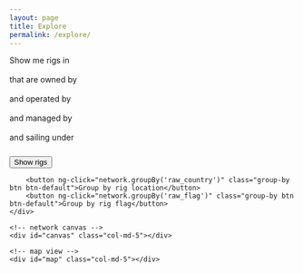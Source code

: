 ```yaml
---
layout: page
title: Explore
permalink: /explore/
---
```

<div ng-controller="NetworkController as network" class="container-fluid">
    <!-- query controls -->
    <div class="col-md-2">
        <form ng-submit="network.createViews()" role="form">
            Show me rigs in
            <div multi-select input-model="locationValues" button-label="name" item-label="name" tick-property="ticked" default-label="any country"></div>
            <br />that are owned by
            <div multi-select input-model="ownerValues" button-label="name" item-label="name" tick-property="ticked" default-label="anyone"></div>
            <br />and operated by
            <div multi-select input-model="operatorValues" button-label="name" item-label="name" tick-property="ticked" default-label="anyone"></div>
            <br />and managed by
            <div multi-select input-model="managerValues" button-label="name" item-label="name" tick-property="ticked" default-label="anyone"></div>
            <br />and sailing under
            <div multi-select input-model="flagValues" button-label="name" item-label="name" tick-property="ticked" default-label="any country"></div>
            <br/><input type="submit" class="btn btn-default" value="Show rigs" />
        </form>

        <button ng-click="network.groupBy('raw_country')" class="group-by btn btn-default">Group by rig location</button>
        <button ng-click="network.groupBy('raw_flag')" class="group-by btn btn-default">Group by rig flag</button>
    </div>

    <!-- network canvas -->
    <div id="canvas" class="col-md-5"></div>

    <!-- map view -->
    <div id="map" class="col-md-5"></div>
</div>

<script type="text/javascript" src="{{ "/assets/js/jquery/jquery.min.js" | prepend: site.baseurl }}"></script>
<script type="text/javascript" src="{{ "/assets/js/angular/angular.min.js" | prepend: site.baseurl }}"></script>
<script type="text/javascript" src="{{ "/assets/js/angular-multi-select/angular-multi-select.js" | prepend: site.baseurl }}"></script>
<script type="text/javascript" src="{{ "/assets/js/d3/d3.min.js" | prepend: site.baseurl }}"></script>
<script type="text/javascript" src="{{ "/assets/js/d3-geo-projection/index.js" | prepend: site.baseurl }}"></script>
<script type="text/javascript" src="{{ "/assets/js/topojson/topojson.js" | prepend: site.baseurl }}"></script>
<script type="text/javascript" src="{{ "/assets/js/webcola/cola.v3.min.js" | prepend: site.baseurl }}"></script>
<script type="text/javascript" src="{{ "/assets/js/crossfilter/crossfilter.min.js" | prepend: site.baseurl }}"></script>
<script type="text/javascript" src="{{ "/assets/js/app.js" | prepend: site.baseurl }}"></script>

<link rel="stylesheet" href="{{ "/assets/css/angular-multi-select/angular-multi-select.css" | prepend: site.baseurl }}" />
<style>
    .container-fluid {
        padding: 0;
    }

    .container-fluid > div:first-child {padding-left: 0;}
    .container-fluid > div:last-child {padding-right: 0;}

    /* Network style */

    .relation {
        stroke: #ECD078;
        stroke-width: 2px;
    }
    .relation-manager {stroke: #D95B43;}
    .relation-operator {stroke: #542437;}

    .entity {stroke-width: 1px;}
    .entity-rig {
        fill: #53777A;
        stroke: rgba(110, 158, 162, 1.0);
    }
    .entity-company {
        fill: #C02942;
        stroke: rgba(255, 59, 88, 1.0);
    }

    .group {
        fill: rgba(255, 255, 255, 0.25);
        stroke: rgba(255, 255, 255, 0.33);
        stroke-width: 1px;
    }

    text.label {
        fill: white;
        font-size: 8px;
    }

    /* Widgets style */

    .btn {margin-top: 8px;}

    /* Map style */

    .graticule {
      fill: none;
      stroke: #777;
      stroke-width: .5px;
      stroke-opacity: .5;
    }

    .land {
      fill: #222;
    }

    .boundary {
      fill: none;
      stroke: #fff;
      stroke-width: .5px;
    }

    .marker1, .marker2 {}

    .connection {
        stroke: #C02942;
        stroke-width: 0.5px;
    }
</style>
